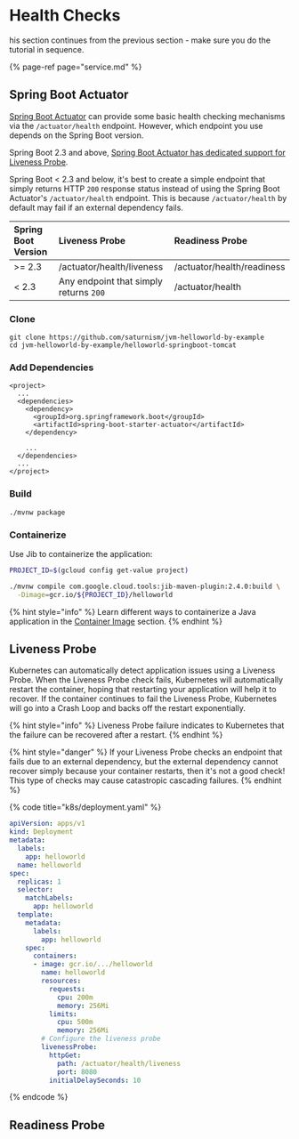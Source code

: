 # Health Checks

his section continues from the previous section - make sure you do the tutorial in sequence.

{% page-ref page="service.md" %}

## Spring Boot Actuator

[Spring Boot Actuator](https://docs.spring.io/spring-boot/docs/2.3.0.BUILD-SNAPSHOT/reference/html/production-ready-features.html#production-ready-enabling) can provide some basic health checking mechanisms via the `/actuator/health` endpoint. However, which endpoint you use depends on the Spring Boot version.

Spring Boot 2.3 and above, [Spring Boot Actuator has dedicated support for Liveness Probe](https://docs.spring.io/spring-boot/docs/2.3.0.BUILD-SNAPSHOT/reference/html/production-ready-features.html#production-ready-kubernetes-probes).

Spring Boot &lt; 2.3 and below, it's best to create a simple endpoint that simply returns HTTP `200` response status instead of using the Spring Boot Actuator's `/actuator/health` endpoint. This is because `/actuator/health` by default may fail if an external dependency fails.

| Spring Boot Version | Liveness Probe | Readiness Probe |
| :--- | :--- | :--- |
| &gt;= 2.3 | /actuator/health/liveness | /actuator/health/readiness |
| &lt; 2.3 | Any endpoint that simply returns `200` | /actuator/health |

### Clone

```text
git clone https://github.com/saturnism/jvm-helloworld-by-example
cd jvm-helloworld-by-example/helloworld-springboot-tomcat
```

### Add Dependencies

```markup
<project>
  ...
  <dependencies>
    <dependency>
      <groupId>org.springframework.boot</groupId>
      <artifactId>spring-boot-starter-actuator</artifactId>
    </dependency>
    
    ...
  </dependencies>
  ...
</project>
```

### Build

```text
./mvnw package
```

### Containerize

Use Jib to containerize the application:

```bash
PROJECT_ID=$(gcloud config get-value project)

./mvnw compile com.google.cloud.tools:jib-maven-plugin:2.4.0:build \
  -Dimage=gcr.io/${PROJECT_ID}/helloworld
```

{% hint style="info" %}
Learn different ways to containerize a Java application in the [Container Image](../docker/container-image.md) section.
{% endhint %}

## Liveness Probe

Kubernetes can automatically detect application issues using a Liveness Probe. When the Liveness Probe check fails, Kubernetes will automatically restart the container, hoping that restarting your application will help it to recover. If the container continues to fail the Liveness Probe, Kubernetes will go into a Crash Loop and backs off the restart exponentially.

{% hint style="info" %}
Liveness Probe failure indicates to Kubernetes that the failure can be recovered after a restart.
{% endhint %}

{% hint style="danger" %}
If your Liveness Probe checks an endpoint that fails due to an external dependency, but the external dependency cannot recover simply because your container restarts, then it's not a good check! This type of checks may cause catastropic cascading failures.
{% endhint %}

{% code title="k8s/deployment.yaml" %}
```yaml
apiVersion: apps/v1
kind: Deployment
metadata:
  labels:
    app: helloworld
  name: helloworld
spec:
  replicas: 1
  selector:
    matchLabels:
      app: helloworld
  template:
    metadata:
      labels:
        app: helloworld
    spec:
      containers:
      - image: gcr.io/.../helloworld
        name: helloworld
        resources:
          requests:
            cpu: 200m
            memory: 256Mi
          limits:
            cpu: 500m
            memory: 256Mi
        # Configure the liveness probe
        livenessProbe:
          httpGet:
            path: /actuator/health/liveness
            port: 8080
          initialDelaySeconds: 10
```
{% endcode %}

## Readiness Probe



